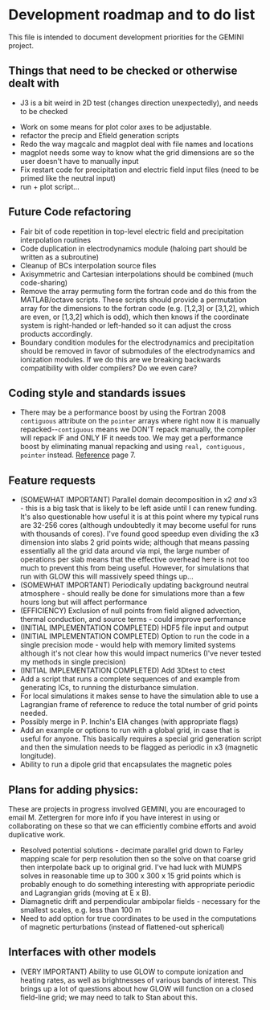 # Development roadmap and to do list

This file is intended to document development priorities for the GEMINI project.  


## Things that need to be checked or otherwise dealt with

* J3 is a bit weird in 2D test (changes direction unexpectedly), and needs to be checked
<!-- * Need to get rid of homebrew interpolate and intrap in eqICs3D.m -->
<!-- * Cmake needs to build msis executable needed for doing eqICs3D.m -->
<!-- * Finish grid plotting adjustments -->
* Work on some means for plot color axes to be adjustable.
* refactor the precip and Efield generation scripts
* Redo the way magcalc and magplot deal with file names and locations
* magplot needs some way to know what the grid dimensions are so the user doesn't have to manually input 
* Fix restart code for precipitation and electric field input files (need to be primed like the neutral input)
* run + plot script...


## Future Code refactoring

* Fair bit of code repetition in top-level electric field and precipitation interpolation routines
* Code duplication in electrodynamics module (haloing part should be written as a subroutine)
* Cleanup of BCs interpolation source files
* Axisymmetric and Cartesian interpolations should be combined (much code-sharing)
* Remove the array permuting form the fortran code and do this from the MATLAB/octave scripts.  These scripts should provide a permutation array for the dimensions to the fortran code (e.g. [1,2,3] or [3,1,2], which are even, or [1,3,2] which is odd), which then knows if the coordinate system is right-handed or left-handed so it can adjust the cross products accordingly.
* Boundary condition modules for the electrodynamics and precipitation should be removed in favor of submodules of the electrodynamics and ionization modules.  If we do this are we breaking backwards compatibility with older compilers?  Do we even care?


## Coding style and standards issues
* There may be a performance boost by using the Fortran 2008 `contiguous` attribute on the `pointer` arrays where right now it is manually repacked--`contiguous` means we DON'T repack manually, the compiler will repack IF and ONLY IF it needs too.  We may get a performance boost by eliminating manual repacking and using `real, contiguous, pointer` instead. [Reference](https://modelingguru.nasa.gov/servlet/JiveServlet/previewBody/1527-102-1-2631/N1729-4.pdf) page 7.


## Feature requests
* (SOMEWHAT IMPORTANT) Parallel domain decomposition in x2 *and* x3 - this is a big task that is likely to be left aside until I can renew funding.  It's also questionable how useful it is at this point where my typical runs are 32-256 cores (although undoubtedly it may become useful for runs with thousands of cores).  I've found good speedup even dividing the x3 dimension into slabs 2 grid points wide; although that means passing essentially all the grid data around via mpi, the large number of operations per slab means that the effective overhead here is not too much to prevent this from being useful.  However, for simulations that run with GLOW this will massively speed things up...
* (SOMEWHAT IMPORTANT) Periodically updating background neutral atmosphere - should really be done for simulations more than a few hours long but will affect performance
* (EFFICIENCY) Exclusion of null points from field aligned advection, thermal conduction, and source terms - could improve performance
* (INITIAL IMPLEMENTATION COMPLETED) HDF5 file input and output
* (INITIAL IMPLEMENTATION COMPLETED) Option to run the code in a single precision mode - would help with memory limited systems although it's not clear how this would impact numerics (I've never tested my methods in single precision)
* (INITIAL IMPLEMENTATION COMPLETED) Add 3Dtest to ctest
* Add a script that runs a complete sequences of and example from generating ICs, to running the disturbance simulation.
* For local simulations it makes sense to have the simulation able to use a Lagrangian frame of reference to reduce the total number of grid points needed.
* Possibly merge in P. Inchin's EIA changes (with appropriate flags)
* Add an example or options to run with a global grid, in case that is useful for anyone.  This basically requires a special grid generation script and then the simulation needs to be flagged as periodic in x3 (magnetic longitude).  
* Ability to run a dipole grid that encapsulates the magnetic poles


## Plans for adding physics:
These are projects in progress involved GEMINI, you are encouraged to email M. Zettergren for more info if you have interest in using or collaborating on these so that we can efficiently combine efforts and avoid duplicative work.

* Resolved potential solutions - decimate parallel grid down to Farley mapping scale for perp resolution then so the solve on that coarse grid then interpolate back up to original grid.  I've had luck with MUMPS solves in reasonable time up to 300 x 300 x 15 grid points which is probably enough to do something interesting with appropriate periodic and Lagrangian grids (moving at E x B).  
* Diamagnetic drift and perpendicular ambipolar fields - necessary for the smallest scales, e.g. less than 100 m
* Need to add option for true coordinates to be used in the computations of magnetic perturbations (instead of flattened-out spherical)


## Interfaces with other models
* (VERY IMPORTANT) Ability to use GLOW to compute ionization and heating rates, as well as brightnesses of various bands of interest.  This brings up a lot of questions about how GLOW will function on a closed field-line grid; we may need to talk to Stan about this.  

